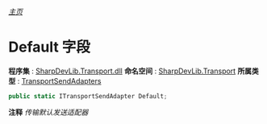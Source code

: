 ###### [主页](./Index.md "主页")
# Default 字段
**程序集** : [SharpDevLib.Transport.dll](./SharpDevLib.Transport.assembly.md "SharpDevLib.Transport.dll")
**命名空间** : [SharpDevLib.Transport](./SharpDevLib.Transport.namespace.md "SharpDevLib.Transport")
**所属类型** : [TransportSendAdapters](./SharpDevLib.Transport.TransportSendAdapters.md "TransportSendAdapters")
``` csharp
public static ITransportSendAdapter Default;
```
**注释**
*传输默认发送适配器*

